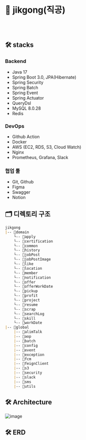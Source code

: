 #  📌 jikgong(직공)

<br><br>

## 🛠 stacks
### Backend
- Java 17
- Spring Boot 3.0, JPA(Hibernate)
- Spring Security
- Spring Batch
- Spring Event
- Spring Actuator
- QueryDsl
- MySQL 8.0.28
- Redis

### DevOps
- Github Action
- Docker
- AWS (EC2, RDS, S3, Cloud Watch)
- Nginx
- Prometheus, Grafana, Slack

### 협업 툴
- Git, Github
- Figma
- Swagger
- Notion


## 🗂 디렉토리 구조
```markdown
jikgong
|-- 📂domain
    └-- 📂apply
    └-- 📂certification
    └-- 📂common
    └-- 📂history
    └-- 📂jobPost
    └-- 📂jobPostImage
    └-- 📂like
    └-- 📂location
    └-- 📂member
    └-- 📂notification
    └-- 📂offer
    └-- 📂offerWorkDate
    └-- 📂pickup
    └-- 📂profit
    └-- 📂project
    └-- 📂resume
    └-- 📂scrap
    └-- 📂searchLog
    └-- 📂skill
    └-- 📂workDate
|-- 📂global
    |-- 📂alimTalk
    |-- 📂aop
    |-- 📂batch
    |-- 📂config
    |-- 📂event
    |-- 📂exception
    |-- 📂fcm
    |-- 📂feignClient
    |-- 📂s3
    |-- 📂security
    |-- 📂slack
    |-- 📂sms
    |-- 📂utils
```
## 🛠️ Architecture
![image](https://github.com/KT-Beak-Ho/jikgong-backend/assets/97269799/ac2e2931-ebab-4be0-9a88-1bef76fee728)


## 🛠️ ERD

